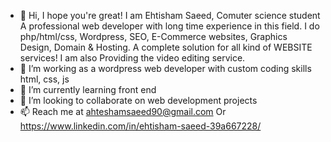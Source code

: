 - 👋 Hi, I hope you're great! I am Ehtisham Saeed, Comuter science student A professional web developer with long time experience in this field. I do php/html/css, Wordpress, SEO, E-Commerce websites, Graphics Design, Domain & Hosting. A complete solution for all kind of WEBSITE services! I am also Providing the video editing service.
- 👀 I’m working as a wordpress web developer with custom coding skills html, css, js
- 🌱 I’m currently learning front end
- 💞️ I’m looking to collaborate on web development projects
- 📫 Reach me at ahteshamsaeed90@gmail.com Or https://www.linkedin.com/in/ehtisham-saeed-39a667228/

<!---
ehtisham0/ehtisham0 is a ✨ special ✨ repository because its `README.md` (this file) appears on your GitHub profile.
You can click the Preview link to take a look at your changes.
--->
